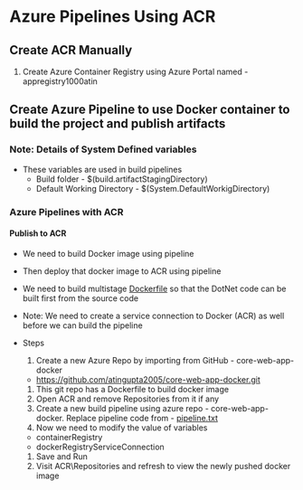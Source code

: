 # Azure Pipelines Using ACR

## Create  ACR Manually
1. Create Azure Container Registry using Azure Portal named - appregistry1000atin

## Create Azure Pipeline to use Docker container to build the project and publish artifacts

### Note: Details of System Defined variables
- These variables are used in build pipelines
  - Build folder - $(build.artifactStagingDirectory)
  - Default Working Directory - $(System.DefaultWorkigDirectory)

### Azure Pipelines with ACR
#### Publish to ACR
- We need to build Docker image using pipeline
- Then deploy that docker image to ACR using pipeline
- We need to build multistage [Dockerfile](Dockerfile) so that the DotNet code can be built first from the source code
- Note: We need to create a service connection to Docker (ACR) as well before we can build the pipeline

- Steps
  1. Create a new Azure Repo by importing from GitHub - core-web-app-docker
    - https://github.com/atingupta2005/core-web-app-docker.git
  1. This git repo has a Dockerfile to build docker image
  1. Open ACR and remove Repositories from it if any
  1. Create a new build pipeline using azure repo - core-web-app-docker. Replace pipeline code from - [pipeline.txt](pipeline.txt)
  1. Now we need to modify the value of variables
    - containerRegistry
    - dockerRegistryServiceConnection
  1. Save and Run
  1. Visit ACR\Repositories and refresh to view the newly pushed docker image
